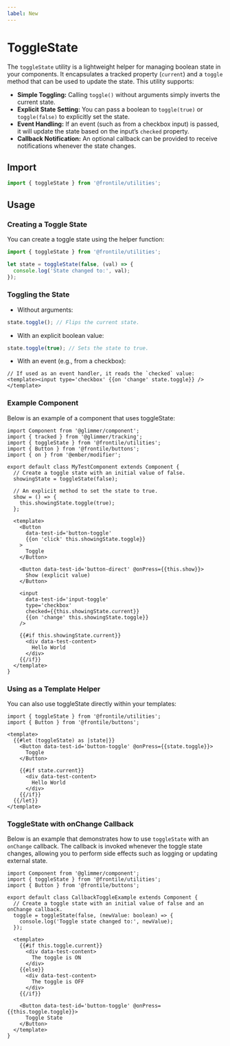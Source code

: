 ```yaml
---
label: New
---
```


# ToggleState

The `toggleState` utility is a lightweight helper for managing boolean state in your components. It encapsulates a tracked property (`current`) and a `toggle` method that can be used to update the state. This utility supports:

- **Simple Toggling:** Calling `toggle()` without arguments simply inverts the current state.
- **Explicit State Setting:** You can pass a boolean to `toggle(true)` or `toggle(false)` to explicitly set the state.
- **Event Handling:** If an event (such as from a checkbox input) is passed, it will update the state based on the input’s `checked` property.
- **Callback Notification:** An optional callback can be provided to receive notifications whenever the state changes.

## Import

```js
import { toggleState } from '@frontile/utilities';
```

## Usage

### Creating a Toggle State

You can create a toggle state using the helper function:

```ts
import { toggleState } from '@frontile/utilities';

let state = toggleState(false, (val) => {
  console.log('State changed to:', val);
});
```

### Toggling the State

- Without arguments:

```ts
state.toggle(); // Flips the current state.
```

- With an explicit boolean value:

```ts
state.toggle(true); // Sets the state to true.
```

- With an event (e.g., from a checkbox):

```gts
// If used as an event handler, it reads the `checked` value:
<template><input type='checkbox' {{on 'change' state.toggle}} /></template>
```

### Example Component

Below is an example of a component that uses toggleState:

```gts preview
import Component from '@glimmer/component';
import { tracked } from '@glimmer/tracking';
import { toggleState } from '@frontile/utilities';
import { Button } from '@frontile/buttons';
import { on } from '@ember/modifier';

export default class MyTestComponent extends Component {
  // Create a toggle state with an initial value of false.
  showingState = toggleState(false);

  // An explicit method to set the state to true.
  show = () => {
    this.showingState.toggle(true);
  };

  <template>
    <Button
      data-test-id='button-toggle'
      {{on 'click' this.showingState.toggle}}
    >
      Toggle
    </Button>

    <Button data-test-id='button-direct' @onPress={{this.show}}>
      Show (explicit value)
    </Button>

    <input
      data-test-id='input-toggle'
      type='checkbox'
      checked={{this.showingState.current}}
      {{on 'change' this.showingState.toggle}}
    />

    {{#if this.showingState.current}}
      <div data-test-content>
        Hello World
      </div>
    {{/if}}
  </template>
}
```

### Using as a Template Helper

You can also use toggleState directly within your templates:

```gts preview
import { toggleState } from '@frontile/utilities';
import { Button } from '@frontile/buttons';

<template>
  {{#let (toggleState) as |state|}}
    <Button data-test-id='button-toggle' @onPress={{state.toggle}}>
      Toggle
    </Button>

    {{#if state.current}}
      <div data-test-content>
        Hello World
      </div>
    {{/if}}
  {{/let}}
</template>
```

### ToggleState with onChange Callback

Below is an example that demonstrates how to use `toggleState` with an `onChange` callback. The callback is invoked whenever the toggle state changes, allowing you to perform side effects such as logging or updating external state.

```gts preview
import Component from '@glimmer/component';
import { toggleState } from '@frontile/utilities';
import { Button } from '@frontile/buttons';

export default class CallbackToggleExample extends Component {
  // Create a toggle state with an initial value of false and an onChange callback.
  toggle = toggleState(false, (newValue: boolean) => {
    console.log('Toggle state changed to:', newValue);
  });

  <template>
    {{#if this.toggle.current}}
      <div data-test-content>
        The toggle is ON
      </div>
    {{else}}
      <div data-test-content>
        The toggle is OFF
      </div>
    {{/if}}

    <Button data-test-id='button-toggle' @onPress={{this.toggle.toggle}}>
      Toggle State
    </Button>
  </template>
}
```
